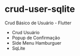 # crud-user-sqlite
Crud Básico de Usuário -  Flutter

- Crud Usuário
- Popup de Confirmação
- Side Menu Hamburguer
- SqLite
